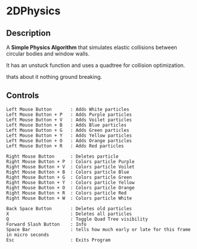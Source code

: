 # 2DPhysics
## Description
A **Simple Physics Algorithm** that simulates elastic collisions between circular bodies and window walls.

It has an unstuck function and uses a quadtree for collision optimization.

thats about it nothing ground breaking.

## Controls

    Left Mouse Button       : Adds White particles
    Left Mouse Button + P   : Adds Purple particles
    Left Mouse Button + V   : Adds Voilet particles
    Left Mouse Button + B   : Adds Blue particles
    Left Mouse Button + G   : Adds Green particles
    Left Mouse Button + Y   : Adds Yellow particles
    Left Mouse Button + O   : Adds Orange particles
    Left Mouse Button + R   : Adds Red particles

    Right Mouse Button      : Deletes particle
    Right Mouse Button + P  : Colors particle Purple
    Right Mouse Button + V  : Colors particle Voilet
    Right Mouse Button + B  : Colors particle Blue
    Right Mouse Button + G  : Colors particle Green
    Right Mouse Button + Y  : Colors particle Yellow
    Right Mouse Button + O  : Colors particle Orange
    Right Mouse Button + R  : Colors particle Red
    Right Mouse Button + W  : Colors particle White

    Back Space Button       : Deletes old particles
    X                       : Deletes all particles
    Q                       : Toggle Quad Tree visibility
    Forward Slash Button    : Info
    Space Bar               : tells how much early or late for this frame in micro seconds
    Esc                     : Exits Program
